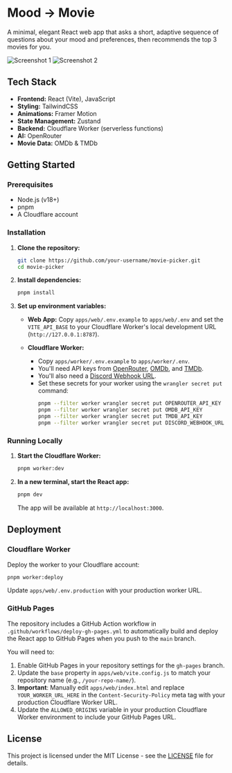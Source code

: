 # Mood → Movie

A minimal, elegant React web app that asks a short, adaptive sequence of questions about your mood and preferences, then recommends the top 3 movies for you.

![Screenshot 1](screenshots/screenshot1.png)
![Screenshot 2](screenshots/screenshot2.png)

## Tech Stack

- **Frontend:** React (Vite), JavaScript
- **Styling:** TailwindCSS
- **Animations:** Framer Motion
- **State Management:** Zustand
- **Backend:** Cloudflare Worker (serverless functions)
- **AI:** OpenRouter
- **Movie Data:** OMDb & TMDb

## Getting Started

### Prerequisites

- Node.js (v18+)
- pnpm
- A Cloudflare account

### Installation

1.  **Clone the repository:**
    ```bash
    git clone https://github.com/your-username/movie-picker.git
    cd movie-picker
    ```

2.  **Install dependencies:**
    ```bash
    pnpm install
    ```

3.  **Set up environment variables:**

    -   **Web App:** Copy `apps/web/.env.example` to `apps/web/.env` and set the `VITE_API_BASE` to your Cloudflare Worker's local development URL (`http://127.0.0.1:8787`).

    -   **Cloudflare Worker:**
        -   Copy `apps/worker/.env.example` to `apps/worker/.env`.
        -   You'll need API keys from [OpenRouter](https://openrouter.ai/), [OMDb](http://www.omdbapi.com/apikey.aspx), and [TMDb](https://www.themoviedb.org/settings/api).
        -   You'll also need a [Discord Webhook URL](https://support.discord.com/hc/en-us/articles/228383668-Intro-to-Webhooks).
        -   Set these secrets for your worker using the `wrangler secret put` command:
            ```bash
            pnpm --filter worker wrangler secret put OPENROUTER_API_KEY
            pnpm --filter worker wrangler secret put OMDB_API_KEY
            pnpm --filter worker wrangler secret put TMDB_API_KEY
            pnpm --filter worker wrangler secret put DISCORD_WEBHOOK_URL
            ```

### Running Locally

1.  **Start the Cloudflare Worker:**
    ```bash
    pnpm worker:dev
    ```

2.  **In a new terminal, start the React app:**
    ```bash
    pnpm dev
    ```

    The app will be available at `http://localhost:3000`.

## Deployment

### Cloudflare Worker

Deploy the worker to your Cloudflare account:

```bash
pnpm worker:deploy
```

Update `apps/web/.env.production` with your production worker URL.

### GitHub Pages

The repository includes a GitHub Action workflow in `.github/workflows/deploy-gh-pages.yml` to automatically build and deploy the React app to GitHub Pages when you push to the `main` branch.

You will need to:
1.  Enable GitHub Pages in your repository settings for the `gh-pages` branch.
2.  Update the `base` property in `apps/web/vite.config.js` to match your repository name (e.g., `/your-repo-name/`).
3.  **Important**: Manually edit `apps/web/index.html` and replace `YOUR_WORKER_URL_HERE` in the `Content-Security-Policy` meta tag with your production Cloudflare Worker URL.
4.  Update the `ALLOWED_ORIGINS` variable in your production Cloudflare Worker environment to include your GitHub Pages URL.

## License

This project is licensed under the MIT License - see the [LICENSE](LICENSE) file for details.
